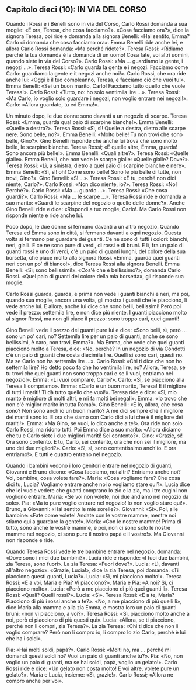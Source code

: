 ## Capitolo dieci (10): IN VIA DEL CORSO

Quando i Rossi e i Benelli sono in via del Corso, Carlo Rossi domanda a sua moglie: «E ora, Teresa, che cosa facciamo?». «Cosa facciamo ora?», dice la signora Teresa, poi ride e domanda alla signora Benelli: «Hai sentito, Emma? Carlo ci domanda che cosa facciamo ora». Emma Benelli ride anche lei, e allora Carlo Rossi domanda: «Ma perché ridete?». Teresa Rossi: «Ridiamo perché la tua domanda è la domanda di un uomo! Cosa fate, voi altri uomini, quando siete in via del Corso?». Carlo Rossi: «Ma ... guardiamo la gente, i negozi ...». Teresa Rossi: «Carlo guarda la gente e i negozi. Facciamo come Carlo: guardiamo la gente e it negozi anche noi!». Carlo Rossi, che ora ride anche lui: «Oggi è il tuo compleanno, Teresa, e facciamo ciò che vuoi tu!». Emma Benelli: «Sei un buon marito, Carlo! Facciamo tutto quello che vuole Teresa!». Carlo Rossi: «Tutto, no: ho solo ventimila lire ...». Teresa Rossi: «Ma Carlo, io voglio solo guardare i negozi, non voglio entrare nei negozi!». Carlo: «Allora guardate, tu ed Emma!».

Un minuto dopo, le due donne sono davanti a un negozio di scarpe. Teresa Rossi: «Emma, guarda qual paio di scarpine bianche!». Emma Benelli: «Quelle a destra?». Teresa Rossi: «Sì, sì! Quelle a destra, dietro alle scarpe nere. Sono belle, no?». Emma Benelli: «Molto belle! Tu non trovi che sono belle, Gino?». Gino Benelli risponde che anche lui trova che sono molto belle, le scarpine bianche. Teresa Rossi; «E quelle altre, Emma, guarda! Sono ancora più belle!». Emma Benelli: «Quali altre?». Teresa Rossi: «Quelle gialle». Emma Benelli, che non vede le scarpe gialle: «Quelle gialle? Dove?». Teresa Rossi: «Lì, a sinistra, dietro a quel paio di scarpine bianche e nere». Emma Benelli: «Sì, sì! oh! Come sono belle! Sono le più belle di tutte, non trovi, Gino?». Gino Benelli: «Sì ...». Teresa Rossi: «E tu, perché non dici niente, Carlo?». Carlo Rossi: «Non dico niente, io?». Teresa Rossi: «No! Perché?». Carlo Rossi: «Ma ... guardo ...». Teresa Rossi: «Che cosa guardi?». Carlo Rossi: «Ma ... le scarpe ...». Teresa Rossi ride e domanda a suo marito: «Guardi le scarpine del negozio o quelle delle donne?». Anche Gino Benelli ride e dice: «Rispondi a tuo moglie, Carlo!. Ma Carlo Rossi non risponde niente e ride anche lui.

Poco dopo, le due donne si fermano davanti a un altro negozio. Quando Teresa ed Emma sono in città, si fermano davanti a ogni negozio. Questa volta si fermano per guardare dei guanti. Ce ne sono di tutti i colori: bianchi, neri, gialli. E ce ne sono pure di verdi, di rossi e di bruni. E lì, fra un paio di guanti rossi e uno di verdi, c'è un paio di guanti lunghi, del colore della sua borsetta, che piace molto alla signora Rossi. «Emma, guarda quei guanti neri con un po' di bianco!», dice Teresa Rossi alla signora Benelli. Emma Benelli: «Sì; sono bellissimi!». «Cos'è che è bellissimo?», domanda Carlo Rossi. «Quel paio di guanti del colore della mia borsetta», gli risponde sua moglie.

Carlo Rossi guarda, guarda, e prima non vede i guanti bianchi e neri, ma poi, quando sua moglie, ancora una volta, gli mostra i guanti che le piacciono, li vede anche lui. E allora, anche lui dice che sono belli, bellissimi! Però poi vede il prezzo: settemila lire, e non dice più niente. I guanti piacciono molto al signor Rossi, ma non gli piace il prezzo: sono troppo cari, quei guanti!

Gino Benelli vede il prezzo dei guanti pure lui e dice: «Sono belli, sì, però ... sono un po' cari, no? Settemila lire per un paio di guanti, anche se sono bellissimi, è caro, non trovi, Emma?». Ma Emma, che vede che quei guanti piacciono molto a Teresa, dice: «No, perché? In un negozio di via Condotti c'è un paio di guanti che costa diecimila lire. Quelli sì sono cari, questi no. Ma se Carlo non ha settemila lire ...». Carlo Rossi: «Chi ti dice che non ho settemila lire? Ho detto poco fa che ho ventimila lire, no? Allora, Teresa, se tu trovi che quei guanti non sono troppo cari e se li vuoi, entriamo nel negozio!». Emma: «Li vuoi comprare, Carlo?». Carlo: «Sì, se piacciono alla Teresa li compriamo». Emma: «Carlo è un buon marito, Teresa! È il migliore di tutti i mariti! Ti dà tutto quello che vuoi!». Teresa ride e dice: «Sì, mio marito è migliore di molti altri, e mi fa molti bei regali». Emma: «Io trovo che non c'è miglior marito in tutta Roma!». Gino Benelli: «E io, allora, che cosa sono? Non sono anch'io un buon marito? A me dici sempre che il migliore dei mariti sono io. E ora che siamo con Carlo dici a lui che è il migliore dei mariti!». Emma: «Ma Gino, se vuoi, lo dico anche a te!». Ora ride non solo Carlo Rossi, ma ridono tutti. Poi Emma dice a suo marito: «Allora diciamo che tu e Carlo siete i due migliori mariti! Sei contento?». Gino: «Grazie, sì! Ora sono contento. E tu, Carlo, sei contento, ora che non sei il migliore, ma uno dei due migliori?». Carlo: «Sì, sì, sono contentissimo anch'io. E ora entriamo!». E tutti e quattro entrano nel negozio.

Quando i bambini vedono i loro genitori entrare nel negozio di guanti, Giovanni e Bruno dicono: «Cosa facciamo, noi altri? Entriamo anche noi? Voi, bambine, cosa volete fare?». Maria: «Cosa vogliamo fare? Che cosa dici tu, Lucia? Vogliamo entrare anche noi o vogliamo stare qui?». Lucia dice che lei vuole vedere che guanti comprano lo zio e la zia, ma i tre cugini non vogliono entrare. Maria: «Se voi non volete, noi due andiamo nel negozio da sole». Pia: «Ma io pure voglio entrare nel negozio! Io non voglio stare qui!». Bruno, a Giovanni: «Hai sentito le mie sorelle?». Giovanni: «Sì». Poi, alle bambine: «Fate come volete! Andate con le vostre mamme, mentre noi stiamo qui a guardare la gente!». Maria: «Con le nostre mamme! Prima di tutto, sono anche le vostre mamme, e poi, non ci sono solo le nostre mamme nel negozio, ci sono pure il nostro papà e il vostro!». Ma Giovanni non risponde e ride.

Quando Teresa Rossi vede le tre bambine entrare nel negozio, domanda: «Dove sono i miei due bambini?». Lucia ride e risponde: «I tuoi due bambini, zia Teresa, sono fuori». La zia Teresa: «Fuori dove?». Lucia: «Lì, davanti all'altro negozio». «Grazie, Lucia!», dice la zia Teresa, poi domanda: «Ti piacciono questi guanti, Lucia?». Lucia: «Sì, mi piacciono molto!». Teresa Rossi: «E a voi, Maria e Pia? Vi piacciono?». Maria e Pia: «A noi? Sì, ci piacciono molto». Lucia: «Però a me piacciono di più quei guanti lì». Teresa Rossi: «Quali? Quelli rossi?». Lucia: «Sì». Teresa Rossi: «E a te, Maria? Piacciono di più i rossi anche a te?». «No, a me piacciono di più quelli lì», dice Maria alla mamma e alla zia Emma, e mostra loro un paio di guanti bruni: «non vi piacciono, a voi?». Teresa Rossi: «Sì, piacciono molto anche a noi, però ci piacciono di più questi qui». Lucia: «Allora, se ti piacciono, perché non li compri, zia Teresa?». La zia Teresa: «Chi ti dice che non li voglio comprare? Però non li compro io, li compro lo zio Carlo, perché è lui che ha i soldi».

Pia: «Hai molti soldi, papà?». Carlo Rossi: «Molti no, ma ... perché mi domandi questi soldi ho? Vuoi un paio di guanti anche tu?». Pia: «No, non voglio un paio di guanti, ma se hai soldi, papà, voglio un gelato!». Carlo Rossi ride e dice: «Un gelato non costa molto! E voi altre, volete pure un gelato?». Maria e Lucia, insieme: «Sì, grazie!». Carlo Rossi; «Allora ne compro anche per voi».


<!--stackedit_data:
eyJoaXN0b3J5IjpbLTM4NDIwOTIxNCwtMTQyNDQzOTE4MCwyMD
A0MjIxNTAsMTY1Mjg5ODYyOCwyMTEyODc0MjAxLC0xNzU3ODA4
ODAzLDgxODg1NTI2Niw0OTU5NTY2ODBdfQ==
-->